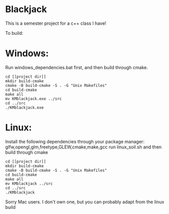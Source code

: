# Blackjack
This is a semester project for a c++ class I have!

To build:

# Windows: 
Run windows_dependencies.bat first, and then build through cmake.
```
cd [[project dir]]
mkdir build-cmake
cmake -B build-cmake -S . -G "Unix Makefiles"
cd build-cmake
make all
mv KMblackjack.exe ../src
cd ../src
./KMblackjack.exe
```

# Linux:
Install the following dependencies through your package manager:
glfw,opengl,glm,freetype,GLEW,cmake,make,gcc
run linux_soil.sh and then build through cmake
```
cd [[project dir]]
mkdir build-cmake
cmake -B build-cmake -S . -G "Unix Makefiles"
cd build-cmake
make all
mv KMblackjack ../src
cd ../src
./KMblackjack
```

Sorry Mac users. I don't own one, but you can probably adapt from the linux build